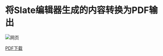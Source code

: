 # 将Slate编辑器生成的内容转换为PDF输出

![网页](https://raw.githubusercontent.com/ahai3840/slate-to-pdf/master/img/web.jpg)

[PDF下载](https://github.com/ahai3840/slate-to-pdf/raw/master/pdf.pdf)